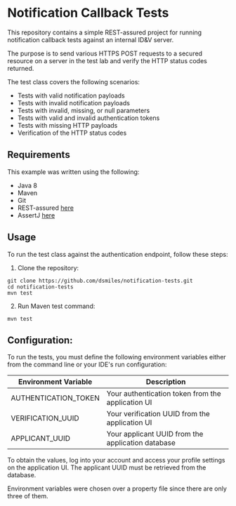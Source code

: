# Notification Callback Tests

This repository contains a simple REST-assured project for running notification callback tests against an internal ID&V server.

The purpose is to send various HTTPS POST requests to a secured resource on a server in the test lab and verify the HTTP status codes returned.

The test class covers the following scenarios:

- Tests with valid notification payloads
- Tests with invalid notification payloads
- Tests with invalid, missing, or null parameters
- Tests with valid and invalid authentication tokens
- Tests with missing HTTP payloads
- Verification of the HTTP status codes

## Requirements

This example was written using the following:

- Java 8
- Maven
- Git
- REST-assured [here](https://rest-assured.io)
- AssertJ [here](https://assertj.github.io/doc/)

## Usage

To run the test class against the authentication endpoint, follow these steps:

1. Clone the repository:
```
git clone https://github.com/dsmiles/notification-tests.git
cd notification-tests
mvn test
```
 
2. Run Maven test command:
```
mvn test
```

## Configuration:

To run the tests, you must define the following environment variables either from the command line or your IDE's run 
configuration:

| Environment Variable | Description                                       |
|----------------------|---------------------------------------------------|
| AUTHENTICATION_TOKEN | Your authentication token from the application UI |
| VERIFICATION_UUID    | Your verification UUID from the application UI    |
| APPLICANT_UUID       | Your applicant UUID from the application database |

To obtain the values, log into your account and access your profile settings on the application UI. The applicant UUID 
must be retrieved from the database.

Environment variables were chosen over a property file since there are only three of them.
